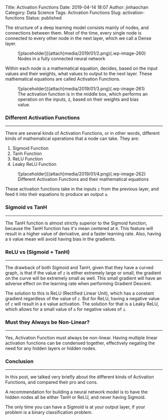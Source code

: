 Title: Activation Functions
Date: 2019-04-14 18:07
Author: jinhaochan
Category: Data Science
Tags: Activation Functions
Slug: activation-functions
Status: published

<!-- wp:paragraph -->

The structure of a deep learning model consists mainly of nodes, and connections between them. Most of the time, every single node is connected to every other node in the next layer, which we call a Dense layer.

<!-- /wp:paragraph -->

<!-- wp:image {"id":260,"align":"center"} -->

<div class="wp-block-image">

<figure class="aligncenter">
![placeholder]({attach}media/2019/01/2.png){.wp-image-260}  
<figcaption>
Nodes in a fully connected neural network
</figcaption>
</figure>

</div>

<!-- /wp:image -->

<!-- wp:paragraph -->

Within each node is a mathematical equation, decides, based on the input values and their weights, what values to output to the next layer. These mathematical equations are called Activation Functions.

<!-- /wp:paragraph -->

<!-- wp:image {"id":261,"align":"center"} -->

<div class="wp-block-image">

<figure class="aligncenter">
![placeholder]({attach}media/2019/01/3.png){.wp-image-261}  
<figcaption>
The activation function is in the middle box, which performs an operation on the inputs, z, based on their weights and bias value.
</figcaption>
</figure>

</div>

<!-- /wp:image -->

<!-- wp:heading {"level":3} -->

### Different Activation Functions

<!-- /wp:heading -->

<!-- wp:separator -->

------------------------------------------------------------------------

<!-- /wp:separator -->

</p>
<!-- wp:paragraph -->

There are several kinds of Activation Functions, or in other words, different kinds of mathematical operations that a node can take. They are:

<!-- /wp:paragraph -->

<!-- wp:list {"ordered":true} -->

1.  Sigmoid Function
2.  Tanh Function
3.  ReLU Function
4.  Leaky ReLU Function

<!-- /wp:list -->

<!-- wp:image {"id":262,"align":"center"} -->

<div class="wp-block-image">

<figure class="aligncenter">
![placeholder]({attach}media/2019/01/4.png){.wp-image-262}  
<figcaption>
Different Activation Functions and their mathematical equations
</figcaption>
</figure>

</div>

<!-- /wp:image -->

<!-- wp:paragraph -->

These activation functions take in the inputs `z` from the previous layer, and feed it into their equations to produce an output `a`.

<!-- /wp:paragraph -->

<!-- wp:heading {"level":3} -->

### Sigmoid vs TanH

<!-- /wp:heading -->

<!-- wp:separator -->

------------------------------------------------------------------------

<!-- /wp:separator -->

</p>
<!-- wp:paragraph -->

The TanH function is almost strictly superior to the Sigmoid function, because the TanH function has it's mean centered at `0`. This feature will result in a higher value of derivative, and a faster learning rate. Also, having a `0` value mean will avoid having bias in the gradients.

<!-- /wp:paragraph -->

<!-- wp:heading {"level":3} -->

### ReLU vs (Sigmoid + TanH)

<!-- /wp:heading -->

<!-- wp:separator -->

------------------------------------------------------------------------

<!-- /wp:separator -->

</p>
<!-- wp:paragraph -->

The drawback of both Sigmoid and TanH, given that they have a curved graph, is that if the value of `z` is either extremely large or small, the gradient on the curve will be extremely small as well. This small gradient will have an adverse effect on the learning rate when performing Gradient Descent.

<!-- /wp:paragraph -->

<!-- wp:paragraph -->

The solution to this is ReLU (Rectified Linear Unit), which has a constant gradient regardless of the value of `z`. But for ReLU, having a negative value of `z` will result in a `0` value activation. The solution for that is a Leaky ReLU, which allows for a small value of `a` for negative values of `z`.

<!-- /wp:paragraph -->

<!-- wp:heading {"level":3} -->

### Must they Always be Non-Linear?

<!-- /wp:heading -->

<!-- wp:separator -->

------------------------------------------------------------------------

<!-- /wp:separator -->

</p>
<!-- wp:paragraph -->

Yes, Activation Function must always be non-linear. Having multiple linear activation functions can be condensed together, effectively negating the need for any hidden layers or hidden nodes.

<!-- /wp:paragraph -->

<!-- wp:heading {"level":3} -->

### Conclusion

<!-- /wp:heading -->

<!-- wp:separator -->

------------------------------------------------------------------------

<!-- /wp:separator -->

</p>
<!-- wp:paragraph -->

In this post, we talked very briefly about the different kinds of Activation Functions, and compared their pro and cons.

<!-- /wp:paragraph -->

<!-- wp:paragraph -->

A recommendation for building a neural network model is to have the hidden nodes all be either TanH or ReLU, and never having Sigmoid.

<!-- /wp:paragraph -->

<!-- wp:paragraph -->

The only time you can have a Sigmoid is at your output layer, if your problem is a binary classification problem.

<!-- /wp:paragraph -->
